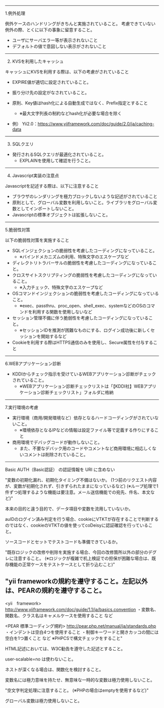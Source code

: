 ----
1.例外処理

例外ケースのハンドリングがきちんと実施されていること。
考慮できていない例外の際、とくに以下の事象に留意すること。
- ユーザにサーバエラー等が表示されないこと
- デフォルトの値で意図しない表示がされないこと

----

2. KVSを利用したキャッシュ

キャッシュにKVSを利用する際は、以下の考慮がされていること

- EXPIRE値が適切に設定されていること。
- 振り分け先の設定がなされていること。
- 原則、Key値はhash化による自動生成ではなく、Prefix指定とすること
  - ※最大文字列長の制約などhash化が必要な場合を除く

- 例） Yii2.0：https://www.yiiframework.com/doc/guide/2.0/ja/caching-data

----

3. SQLクエリ

- 発行されるSQLクエリが最適化されていること。
  - EXPLAINを使用して確認を行うこと。
  
----

4. Javascript実装の注意点

Javascriptを記述する際は、以下に注意すること

- ブラウザのレンダリングを極力ブロックしないような記述がされていること
- 原則として、グローバル変数を利用しないこと。ライブラリをグローバル変数としてインポートしないこと。
- Javascriptの標準オブジェクトは拡張しないこと。

----

5.脆弱性対策

以下の脆弱性対策を実施すること

- SQLインジェクションの脆弱性を考慮したコーディングになっていること。
  - ※バインドメカニズムの利用、特殊文字のエスケープなど
- ディレクトリトラバーサルの脆弱性を考慮したコーディングになっていること。
- クロスサイトスクリプティングの脆弱性を考慮したコーディングになっていること。
  - ※入力チェック、特殊文字のエスケープなど
- OSコマンドインジェクションの脆弱性を考慮したコーディングになっていること。
  - ※exec、passthru、proc_open、shell_exec、systemなどのOSのコマンドを利用する関数を使用しないなど
- セッション管理不備に伴う脆弱性を考慮したコーディングになっていること。
  - ※セッションIDを推測が困難なものにする、ログイン成功後に新しくセッションを開始するなど
- Cookieを利用する際はHTTPS通信のみを使用し、Secure属性を付与すること

----

6.WEBアプリケーション診断

- KDDIからチェック指示を受けているWEBアプリケーション診断がチェックされていること。
  - ※WEBアプリケーション診断チェックリストは「【KDDI社】WEBアプリケーション診断チェックリスト」フォルダに格納

----

7.実行環境の考慮

- 実行環境（商用/開発環境など）依存となるハードコーディングがされていないこと。
  - ※環境依存となるIPなどの情報は設定ファイル等で定義する作りにすること
- 商用環境でデバッグコードが動作しないこと。
  - また、不要なデバック用のコードやコメントなど商用環境に相応しくないコメントは削除されていること。

----

Basic AUTH（Basic認証） の認証情報を URI に含めない

"変数の初期化漏れ、初期化タイミング不備はないか。
(1つ前のリクエスト内容が、変数が初期化されず、引きずられたままになっているなど)
(※ループ処理で1件ずつ処理するような機能は要注意。メール送信機能での宛先、件名、本文など)"


本来の目的と違う目的で、データ項目や変数を流用していないか。

auIDのログイン済み判定を行う場合、cookieにVTKTが存在することで判断するのではなく、cookieのVTKTの値を使ってcoDeisyに認証確認を行っていること。

ソースコードとセットでテストコードも準備できているか。

"既存ロジックの改修や削除を実施する場合、今回の改修箇所以外の部分のデグレに注意すること。
(※ロジックが複雑で机上検証での担保が困難な場合は、既存機能の正常ケースをテストケースとして折り込むこと)"

"yii frameworkの規約を遵守すること。左記以外は、PEARの規約を遵守すること。
---
<yii　framework>
http://www.yiiframework.com/doc/guide/1.1/ja/basics.convention
・変数名、関数名、クラス名はキャメルケースを使用すること など

<PEAR 標準コーディング規約>
http://pear.php.net/manual/ja/standards.php
・インデントは空白4つを使用すること
・制御キーワードと開きカッコの間には空白を1つ置くこと など
※PHPCSで構文チェックをすること"

HTML記述においては、W3C勧告を遵守した記述とすること。

user-scalable=no は使わないこと。

ネストが深くなる場合は、関数化を検討すること。

変数名には極力意味を持たせ、無意味な一時的な変数は極力使用しないこと。

"空文字判定処理に注意すること。
(※PHPの場合はemptyを使用するなど)"

グローバル変数は極力使用しないこと。

